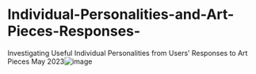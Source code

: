 # Individual-Personalities-and-Art-Pieces-Responses-
Investigating Useful Individual Personalities from Users’ Responses to Art Pieces 				  May 2023![image](https://github.com/YongLi0817/Individual-Personalities-and-Art-Pieces-Responses-/assets/119761268/06db2c88-dd5a-4fc1-a26d-94cd4086cc43)
